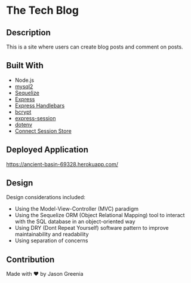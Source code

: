 # The Tech Blog

## Description
This is a site where users can create blog posts and comment on posts.

## Built With
* Node.js
* [mysql2](https://www.npmjs.com/package/mysql2)
* [Sequelize](https://www.npmjs.com/package/sequelize)
* [Express](https://www.npmjs.com/package/express)
* [Express Handlebars](https://www.npmjs.com/package/express-handlebars)
* [bcrypt](https://www.npmjs.com/package/bcrypt)
* [express-session](https://www.npmjs.com/package/express-session)
* [dotenv](https://www.npmjs.com/package/dotenv)
* [Connect Session Store](https://www.npmjs.com/package/connect-session-sequelize)

## Deployed Application
https://ancient-basin-69328.herokuapp.com/

## Design
Design considerations included:
* Using the Model-View-Controller (MVC) paradigm
* Using the Sequelize ORM (Object Relational Mapping) tool to interact with the SQL database in an object-oriented way
* Using DRY (Dont Repeat Yourself) software pattern to improve maintainability and readability
* Using separation of concerns

## Contribution
Made with ❤️ by Jason Greenia